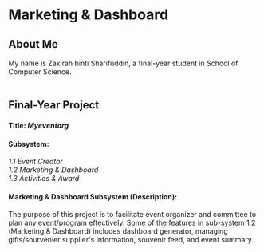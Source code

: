 # Marketing & Dashboard <br>
## __About Me__ <br>
My name is Zakirah binti Sharifuddin, a final-year student in School of Computer Science.<br><br>
## __Final-Year Project__ <br>
#### Title: *Myeventorg*<br>
#### Subsystem: 
*1.1 Event Creator*<br>
*1.2 Marketing & Dashboard*<br>
*1.3 Activities & Award*<br>

#### Marketing & Dashboard Subsystem (Description):
The purpose of this project is to facilitate event organizer and committee to plan any event/program effectively. Some of the features in sub-system 1.2 (Marketing & Dashboard) includes dashboard generator, managing gifts/sourvenier supplier's information, souvenir feed, and event summary.
